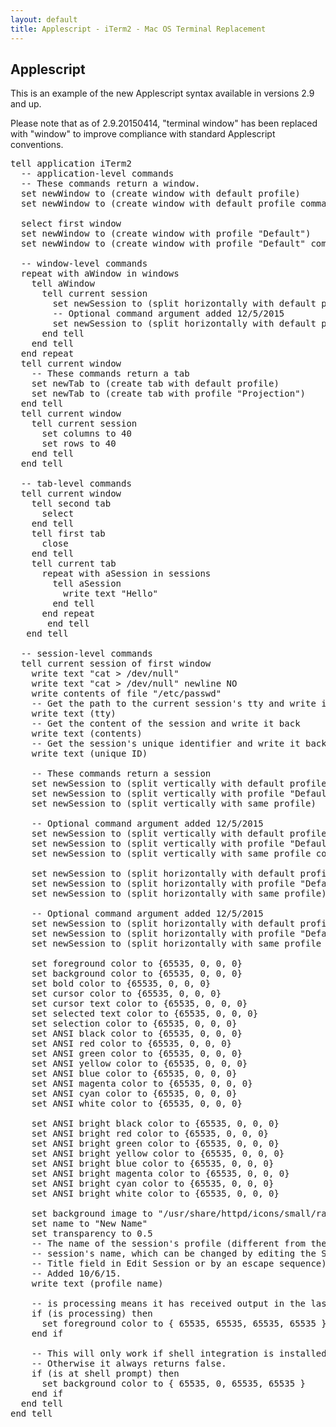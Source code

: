 ```yaml
---
layout: default
title: Applescript - iTerm2 - Mac OS Terminal Replacement
---
```


## Applescript

This is an example of the new Applescript syntax available in versions 2.9 and up.

Please note that as of 2.9.20150414, "terminal window" has been replaced with "window" to improve compliance with standard Applescript conventions.

<pre>
tell application iTerm2
  -- application-level commands
  -- These commands return a window.
  set newWindow to (create window with default profile)
  set newWindow to (create window with default profile command "ls -l -R /")

  select first window
  set newWindow to (create window with profile "Default")
  set newWindow to (create window with profile "Default" command "ls -l -R /")

  -- window-level commands
  repeat with aWindow in windows
    tell aWindow
      tell current session
        set newSession to (split horizontally with default profile)
        -- Optional command argument added 12/5/2015
        set newSession to (split horizontally with default profile command "ssh example.com")
      end tell
    end tell
  end repeat
  tell current window
    -- These commands return a tab
    set newTab to (create tab with default profile)
    set newTab to (create tab with profile "Projection")
  end tell
  tell current window
    tell current session
      set columns to 40
      set rows to 40
    end tell
  end tell

  -- tab-level commands
  tell current window
    tell second tab
      select
    end tell
    tell first tab
      close
    end tell
    tell current tab
      repeat with aSession in sessions
        tell aSession
          write text "Hello"
        end tell
      end repeat
       end tell
   end tell

  -- session-level commands
  tell current session of first window
    write text "cat > /dev/null"
    write text "cat > /dev/null" newline NO
    write contents of file "/etc/passwd"
    -- Get the path to the current session's tty and write it
    write text (tty)
    -- Get the content of the session and write it back
    write text (contents)
    -- Get the session's unique identifier and write it back
    write text (unique ID)

    -- These commands return a session
    set newSession to (split vertically with default profile)
    set newSession to (split vertically with profile "Default")
    set newSession to (split vertically with same profile)
    
    -- Optional command argument added 12/5/2015
    set newSession to (split vertically with default profile command "ssh example.com")
    set newSession to (split vertically with profile "Default" command "ssh example.com")
    set newSession to (split vertically with same profile command "ssh example.com")

    set newSession to (split horizontally with default profile)
    set newSession to (split horizontally with profile "Default")
    set newSession to (split horizontally with same profile)

    -- Optional command argument added 12/5/2015
    set newSession to (split horizontally with default profile command "ssh example.com")
    set newSession to (split horizontally with profile "Default" command "ssh example.com")
    set newSession to (split horizontally with same profile command "ssh example.com")

    set foreground color to {65535, 0, 0, 0}
    set background color to {65535, 0, 0, 0}
    set bold color to {65535, 0, 0, 0}
    set cursor color to {65535, 0, 0, 0}
    set cursor text color to {65535, 0, 0, 0}
    set selected text color to {65535, 0, 0, 0}
    set selection color to {65535, 0, 0, 0}
    set ANSI black color to {65535, 0, 0, 0}
    set ANSI red color to {65535, 0, 0, 0}
    set ANSI green color to {65535, 0, 0, 0}
    set ANSI yellow color to {65535, 0, 0, 0}
    set ANSI blue color to {65535, 0, 0, 0}
    set ANSI magenta color to {65535, 0, 0, 0}
    set ANSI cyan color to {65535, 0, 0, 0}
    set ANSI white color to {65535, 0, 0, 0}

    set ANSI bright black color to {65535, 0, 0, 0}
    set ANSI bright red color to {65535, 0, 0, 0}
    set ANSI bright green color to {65535, 0, 0, 0}
    set ANSI bright yellow color to {65535, 0, 0, 0}
    set ANSI bright blue color to {65535, 0, 0, 0}
    set ANSI bright magenta color to {65535, 0, 0, 0}
    set ANSI bright cyan color to {65535, 0, 0, 0}
    set ANSI bright white color to {65535, 0, 0, 0}

    set background image to "/usr/share/httpd/icons/small/rainbow.png"
    set name to "New Name"
    set transparency to 0.5
    -- The name of the session's profile (different from the
    -- session's name, which can be changed by editing the Session
    -- Title field in Edit Session or by an escape sequence).
    -- Added 10/6/15.
    write text (profile name)

    -- is processing means it has received output in the last two seconds.
    if (is processing) then
      set foreground color to { 65535, 65535, 65535, 65535 }
    end if

    -- This will only work if shell integration is installed.
    -- Otherwise it always returns false.
    if (is at shell prompt) then
      set background color to { 65535, 0, 65535, 65535 }
    end if
  end tell
end tell

</pre>
